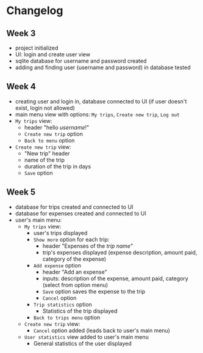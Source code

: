 # Changelog

## Week 3
- project initialized
- UI: login and create user view
- sqlite database for username and password created
- adding and finding user (username and password) in database tested

## Week 4
- creating user and login in, database connected to UI (if user doesn't exist, login not allowed)
- main menu view with options: ```My trips```, ```Create new trip```, ```Log out```
- ```My trips``` view:
    - header "hello *username*!"
    - ```Create new trip``` option
    - ```Back to menu``` option
- ```Create new trip``` view:
    - "New trip" header
    - name of the trip
    - duration of the trip in days 
    - ```Save``` option

## Week 5
- database for trips created and connected to UI
- database for expenses created and connected to UI
- user's main menu:
    - ```My trips``` view:
        - user's trips displayed
        - ```Show more``` option for each trip:
            - header "Expenses of the *trip name*"
            - trip's expenses displayed (expense description, amount paid, category of the expense)
        - ```Add expense``` option
            - header "Add an expense"
            - inputs: description of the expense, amount paid, category (select from option menu)
            - ```Save``` option saves the expense to the trip
            - ```Cancel``` option
        - ```Trip statistics``` option
            - Statistics of the trip displayed
        - ```Back to trips menu``` option
    - ```Create new trip``` view:
        - ```Cancel``` option added (leads back to user's main menu)
    - ```User statistics``` view added to user's main menu
        - General statistics of the user displayed
